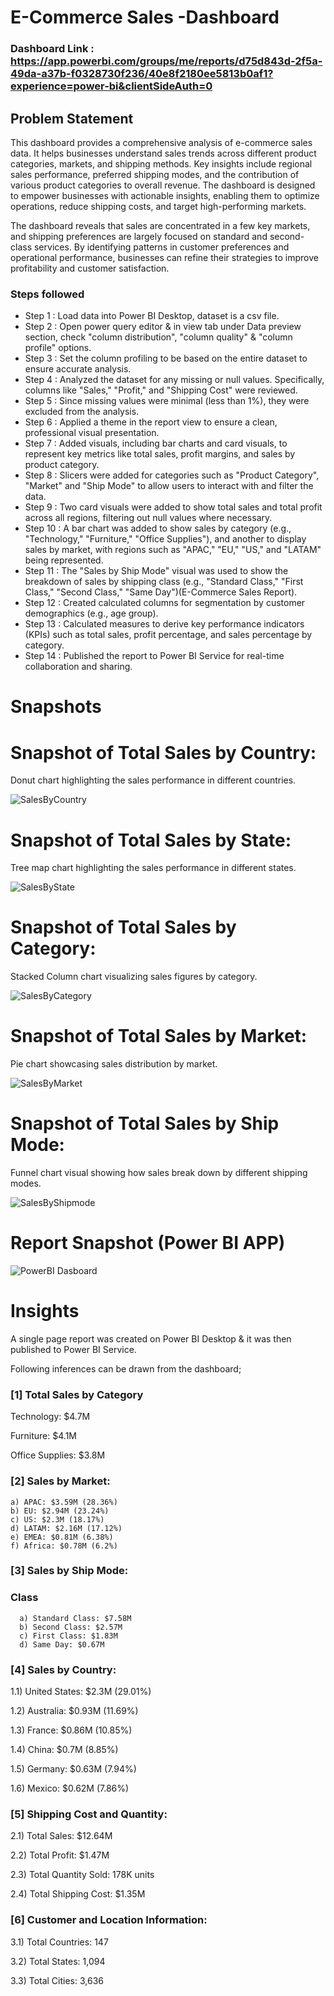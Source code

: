# E-Commerce Sales -Dashboard

### Dashboard Link : https://app.powerbi.com/groups/me/reports/d75d843d-2f5a-49da-a37b-f0328730f236/40e8f2180ee5813b0af1?experience=power-bi&clientSideAuth=0

## Problem Statement

This dashboard provides a comprehensive analysis of e-commerce sales data. It helps businesses understand sales trends across different product categories, markets, and shipping methods. Key insights include regional sales performance, preferred shipping modes, and the contribution of various product categories to overall revenue. The dashboard is designed to empower businesses with actionable insights, enabling them to optimize operations, reduce shipping costs, and target high-performing markets.

The dashboard reveals that sales are concentrated in a few key markets, and shipping preferences are largely focused on standard and second-class services. By identifying patterns in customer preferences and operational performance, businesses can refine their strategies to improve profitability and customer satisfaction.


### Steps followed 

- Step 1 : Load data into Power BI Desktop, dataset is a csv file.
- Step 2 : Open power query editor & in view tab under Data preview section, check "column distribution", "column quality" & "column profile" options.
- Step 3 : Set the column profiling to be based on the entire dataset to ensure accurate analysis.
- Step 4 : Analyzed the dataset for any missing or null values. Specifically, columns like "Sales," "Profit," and "Shipping Cost" were reviewed.
- Step 5 : Since missing values were minimal (less than 1%), they were excluded from the analysis.
- Step 6 : Applied a theme in the report view to ensure a clean, professional visual presentation.
- Step 7 : Added visuals, including bar charts and card visuals, to represent key metrics like total sales, profit margins, and sales by product category.
- Step 8 : Slicers were added for categories such as "Product Category", "Market" and "Ship Mode" to allow users to interact with and filter the data. 
- Step 9 : Two card visuals were added to show total sales and total profit across all regions, filtering out null values where necessary.
- Step 10 : A bar chart was added to show sales by category (e.g., "Technology," "Furniture," "Office Supplies"), and another to display sales by market, with regions such as "APAC," "EU," "US," and "LATAM" being represented.
- Step 11 : The "Sales by Ship Mode" visual was used to show the breakdown of sales by shipping class (e.g., "Standard Class," "First Class," "Second Class," "Same Day")​(E-Commerce Sales Report). 
- Step 12 : Created calculated columns for segmentation by customer demographics (e.g., age group).
- Step 13 : Calculated measures to derive key performance indicators (KPIs) such as total sales, profit percentage, and sales percentage by category.
- Step 14 : Published the report to Power BI Service for real-time collaboration and sharing.

        


# Snapshots


# Snapshot of Total Sales by Country: 
Donut chart highlighting the sales performance in different countries.


![SalesByCountry](https://github.com/user-attachments/assets/7010e2df-f693-49dd-8ec7-ff442a8fda38)


# Snapshot of Total Sales by State:
Tree map chart highlighting the sales performance in different states.


![SalesByState](https://github.com/user-attachments/assets/b9cd6df8-057a-4c05-affb-b9c04ad75cb4)


# Snapshot of Total Sales by Category:
Stacked Column chart visualizing sales figures by category.


![SalesByCategory](https://github.com/user-attachments/assets/22a9b74e-58b4-4bd8-a3bf-1724c0a6913b)


# Snapshot of Total Sales by Market:
Pie chart showcasing sales distribution by market.


![SalesByMarket](https://github.com/user-attachments/assets/4826d6f1-a9f2-47eb-953f-d41b2398bba4)


# Snapshot of Total Sales by Ship Mode:
Funnel chart visual showing how sales break down by different shipping modes.


![SalesByShipmode](https://github.com/user-attachments/assets/bca7af8f-5f9a-4ee2-9c57-68a0ab11981f)


 # Report Snapshot (Power BI APP)

 
![PowerBI Dasboard](https://github.com/user-attachments/assets/590275e1-b8fe-4ff3-bd97-fd99d1143b68)



# Insights

A single page report was created on Power BI Desktop & it was then published to Power BI Service.

Following inferences can be drawn from the dashboard;

### [1] Total Sales by Category

   Technology: $4.7M

   Furniture: $4.1M

   Office Supplies: $3.8M

      
### [2] Sales by Market:

    a) APAC: $3.59M (28.36%)
    b) EU: $2.94M (23.24%)
    c) US: $2.3M (18.17%)
    d) LATAM: $2.16M (17.12%)
    e) EMEA: $0.81M (6.38%)
    f) Africa: $0.78M (6.2%)
 
  
  ### [3] Sales by Ship Mode:
  ### Class
  
      a) Standard Class: $7.58M
      b) Second Class: $2.57M
      c) First Class: $1.83M
      d) Same Day: $0.67M


 ### [4] Sales by Country:
 
 1.1) United States: $2.3M (29.01%)
 
 1.2) Australia: $0.93M (11.69%)
 
 1.3) France: $0.86M (10.85%)
 
 1.4) China: $0.7M (8.85%)

1.5) Germany: $0.63M (7.94%)

1.6) Mexico: $0.62M (7.86%)
 

 ### [5] Shipping Cost and Quantity:
 
 2.1)  Total Sales: $12.64M
 
 2.2)  Total Profit: $1.47M
 
 2.3)  Total Quantity Sold: 178K units
 
 2.4)  Total Shipping Cost: $1.35M
 
         
         
### [6] Customer and Location Information:

3.1) Total Countries: 147

3.2) Total States: 1,094

3.3) Total Cities: 3,636
